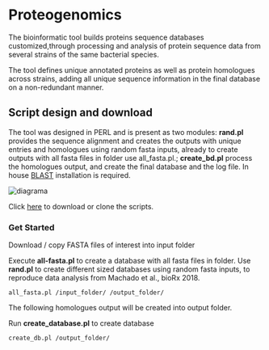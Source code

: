 # Proteogenomics

The bioinformatic tool builds proteins sequence databases customized,through processing and analysis of protein sequence data from several strains of the same bacterial species.

The tool defines unique annotated proteins as well as protein homologues across strains, adding all unique sequence information in the final database on a non-redundant manner.

## Script design and download

The tool was designed in PERL and is present as two modules: **rand.pl** provides the sequence alignment and creates the outputs with unique entries and homologues using random fasta inputs, already to create outputs with all fasta files in folder use all_fasta.pl.; **create_bd.pl** process the homologues output, and create the final database and the log file. In house [BLAST](https://blast.ncbi.nlm.nih.gov/Blast.cgi) installation is required.

![diagrama](https://user-images.githubusercontent.com/8170234/46799804-26eb2580-cd2c-11e8-95bb-4a2da2b573d9.png)

Click [here](https://github.com/karlactm/Proteogenomics.git) to download or clone the scripts.

### Get Started

Download / copy FASTA files of interest into input folder 

Execute **all-fasta.pl** to create a database with all fasta files in folder. Use **rand.pl** to create different sized databases using random fasta inputs, to reproduce data analysis from Machado et al., bioRx 2018.

```
all_fasta.pl /input_folder/ /output_folder/
```

The following homologues output will be created into output folder. 

Run **create_database.pl** to create database

```
create_db.pl /output_folder/
```







